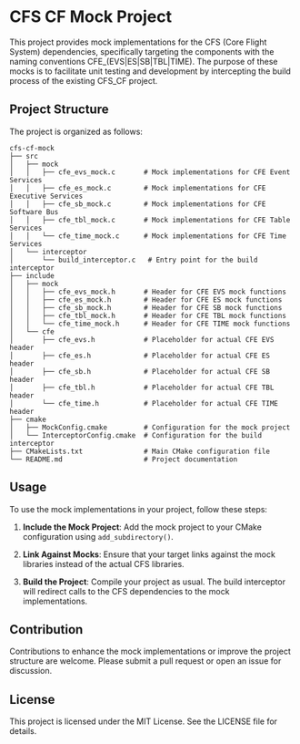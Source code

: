 # CFS CF Mock Project

This project provides mock implementations for the CFS (Core Flight System) dependencies, specifically targeting the components with the naming conventions CFE_(EVS|ES|SB|TBL|TIME). The purpose of these mocks is to facilitate unit testing and development by intercepting the build process of the existing CFS_CF project.

## Project Structure

The project is organized as follows:

```
cfs-cf-mock
├── src
│   ├── mock
│   │   ├── cfe_evs_mock.c       # Mock implementations for CFE Event Services
│   │   ├── cfe_es_mock.c        # Mock implementations for CFE Executive Services
│   │   ├── cfe_sb_mock.c        # Mock implementations for CFE Software Bus
│   │   ├── cfe_tbl_mock.c       # Mock implementations for CFE Table Services
│   │   └── cfe_time_mock.c      # Mock implementations for CFE Time Services
│   └── interceptor
│       └── build_interceptor.c   # Entry point for the build interceptor
├── include
│   ├── mock
│   │   ├── cfe_evs_mock.h       # Header for CFE EVS mock functions
│   │   ├── cfe_es_mock.h        # Header for CFE ES mock functions
│   │   ├── cfe_sb_mock.h        # Header for CFE SB mock functions
│   │   ├── cfe_tbl_mock.h       # Header for CFE TBL mock functions
│   │   └── cfe_time_mock.h      # Header for CFE TIME mock functions
│   └── cfe
│       ├── cfe_evs.h            # Placeholder for actual CFE EVS header
│       ├── cfe_es.h             # Placeholder for actual CFE ES header
│       ├── cfe_sb.h             # Placeholder for actual CFE SB header
│       ├── cfe_tbl.h            # Placeholder for actual CFE TBL header
│       └── cfe_time.h           # Placeholder for actual CFE TIME header
├── cmake
│   ├── MockConfig.cmake         # Configuration for the mock project
│   └── InterceptorConfig.cmake  # Configuration for the build interceptor
├── CMakeLists.txt               # Main CMake configuration file
└── README.md                    # Project documentation
```

## Usage

To use the mock implementations in your project, follow these steps:

1. **Include the Mock Project**: Add the mock project to your CMake configuration using `add_subdirectory()`.

2. **Link Against Mocks**: Ensure that your target links against the mock libraries instead of the actual CFS libraries.

3. **Build the Project**: Compile your project as usual. The build interceptor will redirect calls to the CFS dependencies to the mock implementations.

## Contribution

Contributions to enhance the mock implementations or improve the project structure are welcome. Please submit a pull request or open an issue for discussion.

## License

This project is licensed under the MIT License. See the LICENSE file for details.